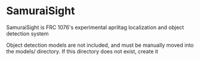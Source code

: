 # SamuraiSight

SamuraiSight is FRC 1076's experimental apriltag localization and object detection system

Object detection models are not included, and must be manually moved into the models/ directory. If this directory
does not exist, create it
